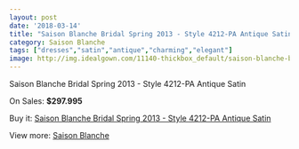 ```yaml
---
layout: post
date: '2018-03-14'
title: "Saison Blanche Bridal Spring 2013 - Style 4212-PA Antique Satin"
category: Saison Blanche
tags: ["dresses","satin","antique","charming","elegant"]
image: http://img.idealgown.com/11140-thickbox_default/saison-blanche-bridal-spring-2013-style-4212-pa-antique-satin.jpg
---
```

Saison Blanche Bridal Spring 2013 - Style 4212-PA Antique Satin

On Sales: **$297.995**
<a href="https://www.idealgown.com/en/saison-blanche/4569-saison-blanche-bridal-spring-2013-style-4212-pa-antique-satin.html"><amp-img layout="responsive" width="600" height="600" src="//img.idealgown.com/11140-thickbox_default/saison-blanche-bridal-spring-2013-style-4212-pa-antique-satin.jpg" alt="Saison Blanche Bridal Spring 2013 - Style 4212-PA Antique Satin 0" /></a>
<a href="https://www.idealgown.com/en/saison-blanche/4569-saison-blanche-bridal-spring-2013-style-4212-pa-antique-satin.html"><amp-img layout="responsive" width="600" height="600" src="//img.idealgown.com/11142-thickbox_default/saison-blanche-bridal-spring-2013-style-4212-pa-antique-satin.jpg" alt="Saison Blanche Bridal Spring 2013 - Style 4212-PA Antique Satin 1" /></a>
<a href="https://www.idealgown.com/en/saison-blanche/4569-saison-blanche-bridal-spring-2013-style-4212-pa-antique-satin.html"><amp-img layout="responsive" width="600" height="600" src="//img.idealgown.com/11141-thickbox_default/saison-blanche-bridal-spring-2013-style-4212-pa-antique-satin.jpg" alt="Saison Blanche Bridal Spring 2013 - Style 4212-PA Antique Satin 2" /></a>

Buy it: [Saison Blanche Bridal Spring 2013 - Style 4212-PA Antique Satin](https://www.idealgown.com/en/saison-blanche/4569-saison-blanche-bridal-spring-2013-style-4212-pa-antique-satin.html "Saison Blanche Bridal Spring 2013 - Style 4212-PA Antique Satin")

View more: [Saison Blanche](https://www.idealgown.com/en/55-saison-blanche "Saison Blanche")